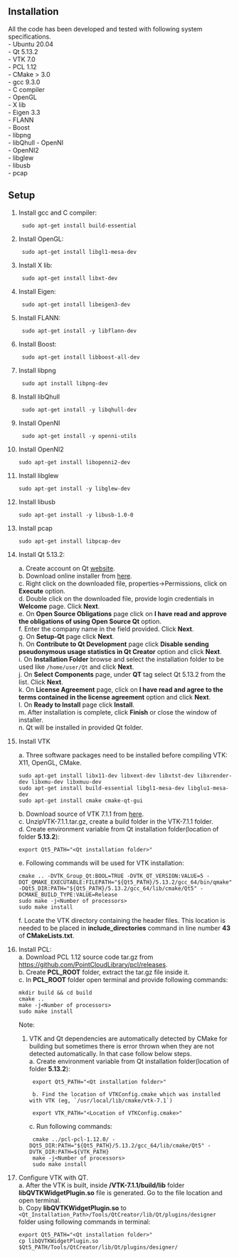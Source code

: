 

## Installation

All the code has been developed and tested with following system specifications.  
    - Ubuntu 20.04  
    - Qt 5.13.2  
    - VTK 7.0  
    - PCL 1.12  
    - CMake > 3.0  
    - gcc 9.3.0  
    - C compiler  
    - OpenGL  
    - X lib  
    - Eigen 3.3  
    - FLANN  
    - Boost  
    - libpng  
    - libQhull
    - OpenNI  
    - OpenNI2  
    - libglew  
    - libusb  
    - pcap  


## Setup  

1. Install gcc and C compiler:  

        sudo apt-get install build-essential  

2. Install OpenGL:  

        sudo apt-get install libgl1-mesa-dev  

3. Install X lib:  
        
        sudo apt-get install libxt-dev  

4. Install Eigen:  

        sudo apt-get install libeigen3-dev  

5. Install FLANN:  

        sudo apt-get install -y libflann-dev  

6. Install Boost:  

        sudo apt-get install libboost-all-dev  

7. Install libpng  
        
        sudo apt install libpng-dev

8. Install libQhull  

        sudo apt-get install -y libqhull-dev

9. Install OpenNI  

        sudo apt-get install -y openni-utils

10. Install OpenNI2  

        sudo apt-get install libopenni2-dev

11. Install libglew  

        sudo apt-get install -y libglew-dev

12. Install libusb  

        sudo apt-get install -y libusb-1.0-0
		
13. Install pcap  

		sudo apt-get install libpcap-dev

14. Install Qt 5.13.2:  

	a. Create account on Qt [website](https://login.qt.io/register).  
	b. Download online installer from [here](https://www.qt.io/download-qt-installer?hsCtaTracking=99d9dd4f-5681-48d2-b096-470725510d34%7C074ddad0-fdef-4e53-8aa8-5e8a876d6ab4).  
	c. Right click on the downloaded file, properties->Permissions, click on **Execute** option.  
	d. Double click on the downloaded file, provide login credentials in **Welcome** page. Click **Next**.  
	e. On **Open Source Obligations** page click on **I have read and approve the obligations of using Open Source Qt** option.  
	f. Enter the company name in the field provided. Click **Next**.  
	g. On **Setup-Qt** page click **Next**.  
	h. On **Contribute to Qt Development** page click **Disable sending pseudonymous usage statistics in Qt Creator**  option and click **Next**.  
	i. On **Installation Folder**	browse and select the installation folder to be used like `/home/user/Qt` and click **Next**.  
	j. On **Select Components** page, under **QT** tag select Qt 5.13.2 from the list. Click **Next**.  
	k. On **License Agreement** page, click on **I have read and agree to the terms contained in the license agreement** option and click **Next**.  
	l. On **Ready to Install** page click **Install**.  
	m. After installation is complete, click **Finish** or close the window of installer.  
	n. Qt will be installed in provided Qt folder.  

15. Install VTK  

	a. Three software packages need to be installed before compiling VTK: X11, OpenGL, CMake.  
  
		sudo apt-get install libx11-dev libxext-dev libxtst-dev libxrender-dev libxmu-dev libxmuu-dev  
		sudo apt-get install build-essential libgl1-mesa-dev libglu1-mesa-dev  
		sudo apt-get install cmake cmake-qt-gui  

	b. Download source of VTK 7.1.1 from [here](https://vtk.org/download/).  
	c. UnzipVTK-7.1.1.tar.gz, create a build folder in the VTK-7.1.1 folder.  
	d. Create environment variable from Qt installation folder(location of folder **5.13.2**):  

		export Qt5_PATH="<Qt installation folder>"  

	e. Following commands will be used for VTK installation:  

		cmake .. -DVTK_Group_Qt:BOOL=TRUE -DVTK_QT_VERSION:VALUE=5 -DQT_QMAKE_EXECUTABLE:FILEPATH="${Qt5_PATH}/5.13.2/gcc_64/bin/qmake" -DQt5_DIR:PATH="${Qt5_PATH}/5.13.2/gcc_64/lib/cmake/Qt5" -DCMAKE_BUILD_TYPE:VALUE=Release  
		sudo make -j<Number of processors>  
		sudo make install  

    f. Locate the VTK directory containing the header files. This location is needed to be placed in **include_directories** command in line number **43** of **CMakeLists.txt**.  

16. Install PCL:  
    a. Download PCL 1.12 source code tar.gz from https://github.com/PointCloudLibrary/pcl/releases.  
    b. Create **PCL\_ROOT** folder, extract the tar.gz file inside it.  
    c. In **PCL\_ROOT** folder open terminal and provide following commands:  

		mkdir build && cd build  
		cmake ..  
		make -j<Number of processors>  
		sudo make install  
		
	Note:
	1. VTK and Qt dependencies are automatically detected by CMake for building but sometimes there is error thrown when they are not detected automatically. In that case follow below steps.  
		a. Create environment variable from Qt installation folder(location of folder **5.13.2**):   

			export Qt5_PATH="<Qt installation folder>"  

        	b. Find the location of VTKConfig.cmake which was installed with VTK (eg, `/usr/local/lib/cmake/vtk-7.1`)  
 
			export VTK_PATH="<Location of VTKConfig.cmake>"  

		c. Run following commands:  

            cmake ../pcl-pcl-1.12.0/ -DQt5_DIR:PATH="${Qt5_PATH}/5.13.2/gcc_64/lib/cmake/Qt5" -DVTK_DIR:PATH=${VTK_PATH}  
		    make -j<Number of processors>  
		    sudo make install  
		
17. Configure VTK with QT.  
	a. After the VTK is built, inside **/VTK-7.1.1/build/lib** folder **libQVTKWidgetPlugin.so** file is generated. Go to the file location and open terminal.  
	b. Copy **libQVTKWidgetPlugin.so** to `<Qt_Installation_Path>/Tools/QtCreator/lib/Qt/plugins/designer` folder using following commands in terminal:  
		
		export Qt5_PATH="<Qt installation folder>"  
		cp libQVTKWidgetPlugin.so $Qt5_PATH/Tools/QtCreator/lib/Qt/plugins/designer/

